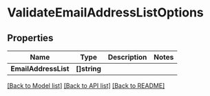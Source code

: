# ValidateEmailAddressListOptions

## Properties

Name | Type | Description | Notes
------------ | ------------- | ------------- | -------------
**EmailAddressList** | **[]string** |  | 

[[Back to Model list]](../README#documentation-for-models) [[Back to API list]](../README#documentation-for-api-endpoints) [[Back to README]](../README)


